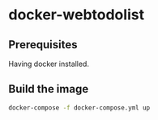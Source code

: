 # docker-webtodolist

## Prerequisites

Having docker installed.

## Build the image

```bash
docker-compose -f docker-compose.yml up
```
